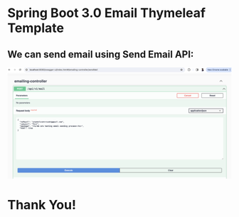 # Spring Boot 3.0 Email Thymeleaf Template

## We can send email using Send Email API:



![alt text](Send_email.png?raw=true)

# Thank You!


